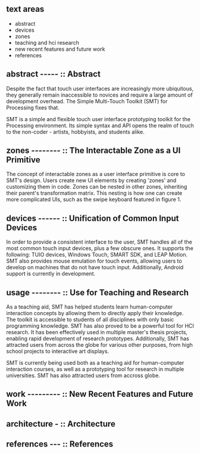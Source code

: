 
## text areas
 - abstract
 - devices
 - zones
 - teaching and hci research
 - new recent features and future work
 - references

## abstract ----- :: Abstract
Despite the fact that touch user interfaces are increasingly more ubiquitous, they generally remain inaccessible to novices and require a large amount of development overhead. The Simple Multi-Touch Toolkit (SMT) for Processing fixes that.

SMT is a simple and flexible touch user interface prototyping toolkit for the Processing environment. Its simple syntax and API opens the realm of touch to the non-coder - artists, hobbyists, and students alike.

## zones -------- :: The Interactable Zone as a UI Primitive
The concept of interactable zones as a user interface primitive is core to SMT's design. Users create new UI elements by creating 'zones' and customizing them in code. Zones can be nested in other zones, inheriting their parent's transformation matrix. This nesting is how one can create more complicated UIs, such as the swipe keyboard featured in figure 1.

## devices ------ :: Unification of Common Input Devices
In order to provide a consistent interface to the user, SMT handles all of the most common touch input devices, plus a few obscure ones. It supports the following: TUIO devices, Windows Touch, SMART SDK, and LEAP Motion. SMT also provides mouse emulation for touch events, allowing users to develop on machines that do not have touch input. Additionally, Android support is currently in development.

## usage -------- :: Use for Teaching and Research
As a teaching aid, SMT has helped students learn human-computer interaction concepts by allowing them to directly apply their knowledge. The toolkit is accessible to students of all disciplines with only basic programming knowledge.
SMT has also proved to be a powerful tool for HCI research. It has been effectively used in multiple master's thesis projects, enabling rapid development of research prototypes.
Additionally, SMT has attracted users from across the globe for various other purposes, from high school projects to interactive art displays.



SMT is currently being used both as a teaching aid for human-computer interaction courses, as well as a prototyping tool for research in multiple universities. SMT has also attracted users from accross globe.


## work --------- :: New Recent Features and Future Work


## architecture - :: Architecture


## references --- :: References









